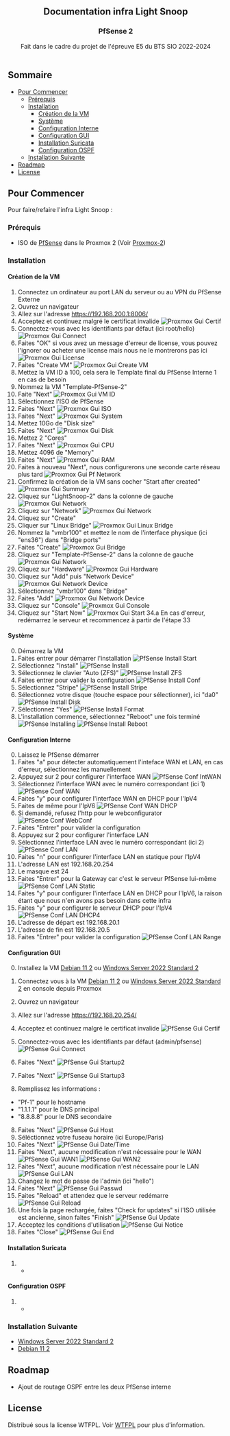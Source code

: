 <br/>
<p align="center">
  <h2 align="center">Documentation infra Light Snoop</h2>
  <h3 align="center">PfSense 2</h3>
  <p align="center">
    Fait dans le cadre du projet de l'épreuve E5 du BTS SIO 2022-2024
    <br/>
    <br/>
  </p>
</p>



## Sommaire

* [Pour Commencer](#Pour-Commencer)
  * [Prérequis](#Prérequis)
  * [Installation](#Installation)
    * [Création de la VM](#Création-de-la-VM)
    * [Système](#Système)
    * [Configuration Interne](#Configuration-Interne)
    * [Configuration GUI](#Configuration-GUI)
    * [Installation Suricata](#Installation-Suricata)
    * [Configuration OSPF](#Configuration-OSPF)
  * [Installation Suivante](#Installation-Suivante)
* [Roadmap](#Roadmap)
* [License](#License)

## Pour Commencer

Pour faire/refaire l'infra Light Snoop :

### Prérequis

* ISO de [PfSense](https://www.pfsense.org/download/) dans le Proxmox 2 (Voir [Proxmox-2](/Proxmox-2/README.md#téléchargement-isos))

### Installation

#### Création de la VM

1. Connectez un ordinateur au port LAN du serveur ou au VPN du PfSense Externe
2. Ouvrez un navigateur
3. Allez sur l'adresse https://192.168.200.1:8006/
4. Acceptez et continuez malgré le certificat invalide
![Proxmox Gui Certif](/Proxmox-2/Img/Pr_Gui-2.png?raw=true "Proxmox Gui Certif")
5. Connectez-vous avec les identifiants par défaut (ici root/hello)
![Proxmox Gui Connect](/Img/Prox/Pr_Gui-2.png?raw=true "Proxmox Gui Connect")
6. Faites "OK" si vous avez un message d'erreur de license, vous pouvez l'ignorer ou acheter une license mais nous ne le montrerons pas ici
![Proxmox Gui License](/Img/Prox/Pr_Gui-3.png?raw=true "Proxmox Gui License")
7. Faites "Create VM"
![Proxmox Gui Create VM](/Img/Prox/Pr_Gui-4.png?raw=true "Proxmox Gui Create VM")
8. Mettez la VM ID à 100, cela sera le Template final du PfSense Interne 1 en cas de besoin
9. Nommez la VM "Template-PfSense-2"
10. Faite "Next"
![Proxmox Gui VM ID](/Proxmox-2/PfSense-2/Img/Pf-2_Pr-1.png?raw=true "Proxmox Gui VM ID")
11. Sélectionnez l'ISO de PfSense
12. Faites "Next"
![Proxmox Gui ISO](/Img/Pf/Pr/Pf_Pr-2.png?raw=true "Proxmox Gui ISO")
13. Faites "Next"
![Proxmox Gui System](/Img/Pf/Pr/Pf_Pr-3.png?raw=true "Proxmox Gui System")
14. Mettez 10Go de "Disk size"
15. Faites "Next"
![Proxmox Gui Disk](/Img/Pf/Pr/Pf_Pr-4.png?raw=true "Proxmox Gui Disk")
16. Mettez 2 "Cores"
17. Faites "Next"
![Proxmox Gui CPU](/Img/Pf/Pr/Pf_Pr-5.png?raw=true "Proxmox Gui CPU")
18. Mettez 4096 de "Memory"
19. Faites "Next"
![Proxmox Gui RAM](/Img/Pf/Pr/Pf_Pr-6.png?raw=true "Proxmox Gui RAM")
20. Faites à nouveau "Next", nous configurerons une seconde carte réseau plus tard
![Proxmox Gui Pf Network](/Img/Pf/Pr/Pf_Pr-7.png?raw=true "Proxmox Gui Network")
21. Confirmez la création de la VM sans cocher "Start after created"
![Proxmox Gui Summary](/Proxmox-2/PfSense-2/Img/Pf-2_Pr-8.png?raw=true "Proxmox Gui Summary")
22. Cliquez sur "LightSnoop-2" dans la colonne de gauche
![Proxmox Gui Network](/Proxmox-2/PfSense-2/Img/Pf-2_Pr-9.png?raw=true "Proxmox Gui Network")
23. Cliquez sur "Network"
![Proxmox Gui Network](/Img/Pf/Pr/Pf_Pr-10.png?raw=true "Proxmox Gui Network")
24. Cliquez sur "Create"
25. Cliquer sur "Linux Bridge"
![Proxmox Gui Linux Bridge](/Img/Pf/Pr/Pf_Pr-11.png?raw=true "Proxmox Gui Linux Bridge")
26. Nommez la "vmbr100" et mettez le nom de l'interface physique (ici "ens36") dans "Bridge ports"
27. Faites "Create"
![Proxmox Gui Bridge](/Img/Pf/Pr/Pf_Pr-12.png?raw=true "Proxmox Gui Bridge")
28. Cliquez sur "Template-PfSense-2" dans la colonne de gauche
![Proxmox Gui Network](/Proxmox-2/PfSense-2/Img/Pf-2_Pr-13.png?raw=true "Proxmox Gui Network")
29. Cliquez sur "Hardware"
![Proxmox Gui Hardware](/Img/Pf/Pr/Pf_Pr-14.png?raw=true "Proxmox Gui Hardware")
30. Cliquez sur "Add" puis "Network Device"
![Proxmox Gui Network Device](/Img/Pf/Pr/Pf_Pr-15.png?raw=true "Proxmox Gui Network Device")
31. Sélectionnez "vmbr100" dans "Bridge"
32. Faites "Add"
![Proxmox Gui Network Device](/Img/Pf/Pr/Pf_Pr-16.png?raw=true "Proxmox Gui Network Device")
33. Cliquez sur "Console"
![Proxmox Gui Console](/Img/Pf/Pr/Pf_Pr-17.png?raw=true "Proxmox Gui Console")
34. Cliquez sur "Start Now"
![Proxmox Gui Start](/Img/Pf/Pr/Pf_Pr-18.png?raw=true "Proxmox Gui Start")
34.a En cas d'erreur, redémarrez le serveur et recommencez à partir de l'étape 33

#### Système

0. Démarrez la VM
1. Faites entrer pour démarrer l'installation
![PfSense Install Start](/Img/Pf/Pf_Install-1.png?raw=true "PfSense Install Start")
2. Sélectionnez "Install"
![PfSense Install](/Img/Pf/Pf_Install-2.png?raw=true "PfSense Install")
3. Sélectionnez le clavier "Auto (ZFS)"
![PfSense Install ZFS](/Img/Pf/Pf_Install-3.png?raw=true "PfSense Install ZFS")
4. Faites entrer pour valider la configuration
![PfSense Install Conf](/Img/Pf/Pf_Install-4.png?raw=true "PfSense Install Conf")
5. Sélectionnez "Stripe"
![PfSense Install Stripe](/Img/Pf/Pf_Install-5.png?raw=true "PfSense Install Stripe")
6. Sélectionnez votre disque (touche espace pour sélectionner), ici "da0"
![PfSense Install Disk](/Img/Pf/Pr/Pf_Install-6.png?raw=true "PfSense Install Disk")
7. Sélectionnez "Yes"
![PfSense Install Format](/Img/Pf/Pf_Install-7.png?raw=true "PfSense Install Format")
8. L'installation commence, sélectionnez "Reboot" une fois terminé
![PfSense Installing](/Img/Pf/Pf_Install-8.png?raw=true "PfSense Installing")
![PfSense Install Reboot](/Img/Pf/Pf_Install-9.png?raw=true "PfSense Install Reboot")

#### Configuration Interne

0. Laissez le PfSense démarrer
1. Faites "a" pour détecter automatiquement l'inteface WAN et LAN, en cas d'erreur, sélectionnez les manuellement
2. Appuyez sur 2 pour configurer l'interface WAN
![PfSense Conf IntWAN](/Img/Pf/Pf_Conf-1.png?raw=true "PfSense Conf IntWAN")
3. Sélectionnez l'interface WAN avec le numéro correspondant (ici 1)
![PfSense Conf WAN](/Img/Pf/Pf_Conf-2.png?raw=true "PfSense Conf WAN")
4. Faites "y" pour configurer l'interface WAN en DHCP pour l'IpV4
5. Faites de même pour l'IpV6
![PfSense Conf WAN DHCP](/Img/Pf/Pf_Conf-3.png?raw=true "PfSense Conf WAN DHCP")
6. Si demandé, refusez l'http pour le webconfigurator
![PfSense Conf WebConf](/Img/Pf/Pf_Conf-4.png?raw=true "PfSense Conf WebConf")
7. Faites "Entrer" pour valider la configuration
8. Appuyez sur 2 pour configurer l'interface LAN
9. Sélectionnez l'interface LAN avec le numéro correspondant (ici 2)
![PfSense Conf LAN](/Img/Pf/Pf_Conf-5.png?raw=true "PfSense Conf LAN")
10. Faites "n" pour configurer l'interface LAN en statique pour l'IpV4
11. L'adresse LAN est 192.168.20.254
12. Le masque est 24
13. Faites "Entrer" pour la Gateway car c'est le serveur PfSense lui-même
![PfSense Conf LAN Static](/Proxmox-2/PfSense-2/Img/Pf-2_Conf-6.png?raw=true "PfSense Conf LAN Static")
15. Faites "y" pour configurer l'interface LAN en DHCP pour l'IpV6, la raison étant que nous n'en avons pas besoin dans cette infra
16. Faites "y" pour configurer le serveur DHCP pour l'IpV4
![PfSense Conf LAN DHCP4](/Img/Pf/Pf_Conf-7.png?raw=true "PfSense Conf LAN DHCP4")
17. L'adresse de départ est 192.168.20.1
18. L'adresse de fin est 192.168.20.5
19. Faites "Entrer" pour valider la configuration
![PfSense Conf LAN Range](/Proxmox-2/PfSense-2/Img/Pf-2_Conf-8.png?raw=true "PfSense Conf LAN Range")

#### Configuration GUI

0. Installez la VM [Debian 11 2](/Proxmox-2/Debian-2/README.md) ou [Windows Server 2022 Standard 2](/Proxmox-2/Windows-2/README.md)

1. Connectez vous à la VM [Debian 11 2](/Proxmox-2/Debian-2/README.md) ou [Windows Server 2022 Standard 2](/Proxmox-2/Windows-2/README.md) en console depuis Proxmox
2. Ouvrez un navigateur
3. Allez sur l'adresse https://192.168.20.254/
4. Acceptez et continuez malgré le certificat invalide
![PfSense Gui Certif](/Proxmox-2/PfSense-2/Img/Pf-2_Gui-1.png?raw=true "PfSense Gui Certif")
4. Connectez-vous avec les identifiants par défaut (admin/pfsense)
![PfSense Gui Connect](/Proxmox-2/PfSense-2/Img/Pf-2_Gui-2.png?raw=true "PfSense Gui Connect")
5. Faites "Next"
![PfSense Gui Startup2](/Img/Pf/Pf_Gui-3.png?raw=true "PfSense Gui Startup2")
6. Faites "Next"
![PfSense Gui Startup3](/Img/Pf/Pf_Gui-4.png?raw=true "PfSense Gui Startup3")
7. Remplissez les informations :
  * "Pf-1" pour le hostname
  * "1.1.1.1" pour le DNS principal
  * "8.8.8.8" pour le DNS secondaire
8. Faites "Next"
![PfSense Gui Host](/Proxmox-2/PfSense-2/Img/Pf-2_Gui-5.png?raw=true "PfSense Gui Host")
9. Séléctionnez votre fuseau horaire (ici Europe/Paris)
10. Faites "Next"
![PfSense Gui Date/Time](/Img/Pf/Pf_Gui-6.png?raw=true "PfSense Gui Date/Time")
11. Faites "Next", aucune modification n'est nécessaire pour le WAN
![PfSense Gui WAN1](/Proxmox-2/PfSense-2/Img/Pf-2_Gui-7.png?raw=true "PfSense Gui WAN1")
![PfSense Gui WAN2](/Proxmox-2/PfSense-2/Img/Pf-2_Gui-8.png?raw=true "PfSense Gui WAN2")
12. Faites "Next", aucune modification n'est nécessaire pour le LAN
![PfSense Gui LAN](/Proxmox-2/PfSense-2/Img/Pf-2_Gui-9.png?raw=true "PfSense Gui LAN")
13. Changez le mot de passe de l'admin (ici "hello")
14. Faites "Next"
![PfSense Gui Passwd](/Img/Pf/Pf_Gui-10.png?raw=true "PfSense Gui Passwd")
15. Faites "Reload" et attendez que le serveur redémarre
![PfSense Gui Reload](/Img/Pf/Pf_Gui-11.png?raw=true "PfSense Gui Reload")
16. Une fois la page rechargée, faites "Check for updates" si l'ISO utilisée est ancienne, sinon faites "Finish"
![PfSense Gui Update](/Img/Pf/Pf_Gui-12.png?raw=true "PfSense Gui Update")
17. Acceptez les conditions d'utilisation
![PfSense Gui Notice](/Img/Pf/Pf_Gui-13.png?raw=true "PfSense Gui Notice")
18. Faites "Close"
![PfSense Gui End](/Img/Pf/Pf_Gui-14.png?raw=true "PfSense Gui End")

#### Installation Suricata

1. -

#### Configuration OSPF

1. -

### Installation Suivante

* [Windows Server 2022 Standard 2](/Proxmox-2/Windows-2/README.md)
* [Debian 11 2](/Proxmox-2/Debian-2/README.md)

## Roadmap

* Ajout de routage OSPF entre les deux PfSense interne

## License

Distribué sous la license WTFPL. Voir [WTFPL](http://www.wtfpl.net/about/) pour plus d'information.